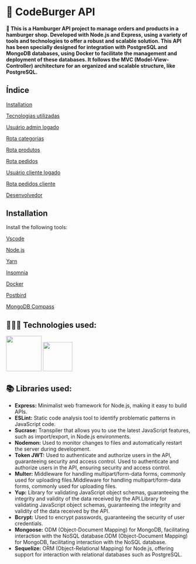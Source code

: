 # :closed_lock_with_key: CodeBurger API 
#### :wind_chime: This is a Hamburger API project to manage orders and products in a hamburger shop. Developed with Node.js and Express, using a variety of tools and technologies to offer a robust and scalable solution. This API has been specially designed for integration with PostgreSQL and MongoDB databases, using Docker to facilitate the management and deployment of these databases. It follows the MVC (Model-View-Controller) architecture for an organized and scalable structure, like PostgreSQL.

## Índice 
[Installation](#Installation)

[Tecnologias utilizadas](#Tecnologias-utilizadas)

[Usuário admin logado](#Usuário-admin-logado)

[Rota categorias](#Rota-categorias)

[Rota produtos](#Rota-produtos)

[Rota pedidos](#Rota-pedidos)

[Usuário cliente logado](#Usuário-cliente-logado)

[Rota pedidos cliente](#Rota-pedidos-cliente)

[Desenvolvedor](#desenvolvedor)

## Installation
Install the following tools: 

[Vscode](https://code.visualstudio.com/download)

[Node.js](https://nodejs.org/en/download)

[Yarn](https://classic.yarnpkg.com/lang/en/docs/install/#mac-stable)

[Insomnia](https://insomnia.rest/download)

[Docker](https://www.docker.com/products/docker-desktop/)

[Postbird](https://github.com/Paxa/postbird/releases/tag/0.8.4)

[MongoDB Compass](https://www.mongodb.com/try/download/atlascli)



## 👨🏾‍💻 Technologies used:
<img src="https://img.shields.io/badge/Node.js-43853D?style=for-the-badge&logo=node.js&logoColor=white" width="97px"/>
<img src="https://github.com/kreby4555/Api-CodeBurger/assets/108768059/7be38ab1-dffa-48a4-a906-8f8476d4664e" width="80px"/>

## :books: Libraries used:
+  <b>Express:</b> Minimalist web framework for Node.js, making it easy to build APIs.
+  <b>ESLint:</b> Static code analysis tool to identify problematic patterns in JavaScript code.
+  <b>Sucrase:</b> Transpiler that allows you to use the latest JavaScript features, such as import/export, in Node.js environments.
+ <b>Nodemon:</b> Used to monitor changes to files and automatically restart the server during development.
+ <b>Token JWT:</b>  Used to authenticate and authorize users in the API, guaranteeing security and access control. Used to authenticate and authorize users in the API, ensuring security and access control.
+ <b>Multer:</b>  Middleware for handling multipart/form-data forms, commonly used for uploading files.Middleware for handling multipart/form-data forms, commonly used for uploading files.
+ <b>Yup:</b> Library for validating JavaScript object schemas, guaranteeing the integrity and validity of the data received by the API.Library for validating JavaScript object schemas, guaranteeing the integrity and validity of the data received by the API.
+ <b>Bcrypt:</b> Used to encrypt passwords, guaranteeing the security of user credentials.
+ <b>Mongoose:</b>  ODM (Object-Document Mapping) for MongoDB, facilitating interaction with the NoSQL database.ODM (Object-Document Mapping) for MongoDB, facilitating interaction with the NoSQL database.
+  <b>Sequelize:</b>  ORM (Object-Relational Mapping) for Node.js, offering support for interaction with relational databases such as PostgreSQL.


